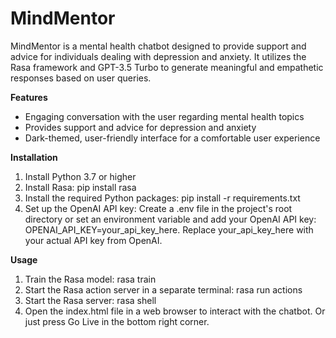# MindMentor
MindMentor is a mental health chatbot designed to provide support and advice for individuals dealing with depression and anxiety. It utilizes the Rasa framework and GPT-3.5 Turbo to generate meaningful and empathetic responses based on user queries.

**Features**

- Engaging conversation with the user regarding mental health topics
- Provides support and advice for depression and anxiety
- Dark-themed, user-friendly interface for a comfortable user experience


**Installation**

1. Install Python 3.7 or higher
2. Install Rasa: pip install rasa
3. Install the required Python packages: pip install -r requirements.txt
4. Set up the OpenAI API key: Create a .env file in the project's root directory or set an environment variable and add your OpenAI API key:    OPENAI_API_KEY=your_api_key_here.  Replace your_api_key_here with your actual API key from OpenAI.

**Usage**

1. Train the Rasa model: rasa train
2. Start the Rasa action server in a separate terminal: rasa run actions
3. Start the Rasa server: rasa shell
4. Open the index.html file in a web browser to interact with the chatbot. Or just press Go Live in the bottom right corner.
